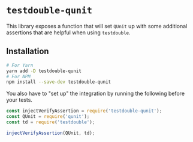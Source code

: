 # `testdouble-qunit`

This library exposes a function that will set `QUnit` up with some additional assertions that are helpful when using `testdouble`.

## Installation

```bash
# For Yarn
yarn add -D testdouble-qunit
# For NPM
npm install --save-dev testdouble-qunit
```

You also have to "set up" the integration by running the following before your tests.

```javascript
const injectVerifyAssertion = require('testdouble-qunit');
const QUnit = require('qunit');
const td = require('testdouble');

injectVerifyAssertion(QUnit, td);
```
